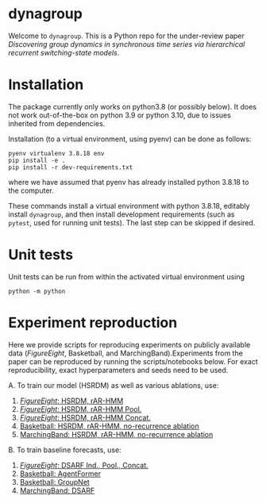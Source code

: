 # dynagroup

Welcome to `dynagroup`.   This is a Python repo for the under-review paper _Discovering group dynamics in synchronous time series via hierarchical recurrent switching-state models_.

# Installation

The package currently only works on python3.8 (or possibly below). It does not work out-of-the-box on python 3.9 or python 3.10, due to issues inherited from dependencies.

Installation (to a virtual environment, using pyenv) can be done as follows:

```
pyenv virtualenv 3.8.18 env
pip install -e . 
pip install -r dev-requirements.txt
```
where we have assumed that pyenv has already installed python 3.8.18 to the computer.   

These commands install a virtual environment with python 3.8.18, editably install `dynagroup`, and then install development requirements (such as `pytest`, used for running unit tests).   The last step can be skipped if desired. 

# Unit tests


Unit tests can be run from within the activated virtual environment using 

```
python -m python
```

# Experiment reproduction

Here we provide scripts for reproducing experiments on publicly available data (_FigureEight_, Basketball, and MarchingBand).Experiments from the paper can be reproduced by running the scripts/notebooks below. For exact reproducibility, exact hyperparameters and seeds need to be used. 

A. To train our model (HSRDM) as well as various ablations, use: 

1. [_FigureEight_: HSRDM, rAR-HMM](https://github.com/tufts-ml/team-dynamics-time-series/tree/kgdev/src/dynagroup/model2a/figure8/demos/demo_cavi_on_figure8.py)
2. [_FigureEight_: HSRDM, rAR-HMM Pool.](https://github.com/tufts-ml/team-dynamics-time-series/tree/kgdev/src/dynagroup/model2a/figure8/demos/demo_fig8_complete_pooling.py)
3. [_FigureEight_: HSRDM, rAR-HMM Concat.](https://github.com/tufts-ml/team-dynamics-time-series/tree/kgdev/src/dynagroup/model2a/figure8/demos/demo_fig8_concatenation.py)
4. [Basketball: HSRDM, rAR-HMM, no-recurrence ablation](src/dynagroup/model2a/basketball/demos/baller2vec_format/CLE_starters/demo_full_pipeline.py)
5. [MarchingBand: HSRDM, rAR-HMM, no-recurrence ablation](https://github.com/tufts-ml/team-dynamics-time-series/tree/kgdev/src/dynagroup/model2a/marching_band/demo.py)

B. To train baseline forecasts, use: 

1. [_FigureEight_: DSARF Ind., Pool., Concat.](https://github.com/tufts-ml/dsarf_agentformer_baseline_for_hsrdm/tree/kgili/dsarf_on_figure_8/DSARF_on_figure_8.ipynb)
2. [Basketball: AgentFormer](https://github.com/tufts-ml/dsarf_agentformer_baseline_for_hsrdm/tree/main/agentformer_on_bball) 
3. [Basketball: GroupNet](https://github.com/mikewojnowicz/GroupNet/tree/aistats)
4. [MarchingBand: DSARF](https://github.com/tufts-ml/dsarf_agentformer_baseline_for_hsrdm/tree/kgili/dsarf_on_marching/DSARF_on_marchingband.ipynb) 



